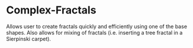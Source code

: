 # Complex-Fractals
Allows user to create fractals quickly and efficiently using one of the base shapes. Also allows for mixing of fractals (i.e. inserting a tree fractal in a Sierpinski carpet). 
